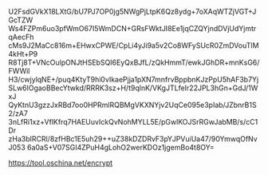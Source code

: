 U2FsdGVkX18LXtG/bU7PJ7OP0jg5NWgPjLtpK6Qz8ydg+7oXAqWTZjVGT+JGcTZW
Ws4FZPm6uo3pfWmO67I5WmDCN+GRsFWktJI8Ee1jqCZQYjndDVjUdYjmtrqAecFh
cMs9J2MaCc816m+EHwxCPWE/CpLi4yJi9a5v2Co8WFySUcR0ZmDVouTlM4kHt+P9
R8Tj8T+VNcOulpONJtHSEbSQI6EyQxBJfL/zQkHmmT/ewkJGhDR+mnKsG6/FWWil
H3/cwjylqNE+/puq4KtyT9hi0vIkaePjja1pXN7mnfrvBppbnKJzPpU5hAF3b7Yj
SLw6lOgaoBBecYtwkd/RRRK3sz+H/t9qlnK/VKgJTLfeIr22JPL3hGn+GdJ/1WxJ
QyKtnU3gzzJxRBd7oo0HPRmlRQBMgVKXNYjv2UqCe095e3pIab/JZbnrB1S2/zA7
3nLfRi1xz+VflKfrq7HAEUuvIckQvNohMYLL5E/pGwlKOJSrRGwJabMB/s/cC1Dr
zHa3bIRCRl/8zfHBc1E5uh29++uZ38kDZDRvF3pYJPVuiUa47/90YmwqOfNvJ053
6a0aS+V07SGI4ZPuH4gLohO2werKDOz1jgemBo4t8OY=



https://tool.oschina.net/encrypt
